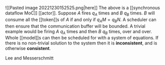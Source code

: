 ![[Pasted image 20221230152525.png|here]]
The above is a [[synchronous dataflow MoC]] [[actor]]. Suppose $A$ fires $q_A$ times and $B$ $q_B$ times. $B$ will consume all the [[token]]s of $A$ if and only if $q_AM = q_BN$. A scheduler can then ensure that the communication buffer will be bounded. A trivial example would be firing $A$ $q_A$ times and then $B$ $q_B$ times, over and over. Whole [[model]]s can then be scheduled for with a system of equations. If there is no non-trivial solution to the system then it is **inconsistent**, and is otherwise **consistent**.

Lee and Messerschmitt 